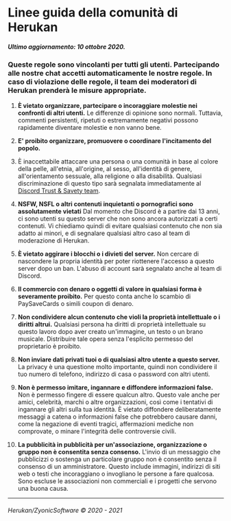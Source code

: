 # **Linee guida della comunità di Herukan**

##### **Ultimo aggiornamento: 10 ottobre 2020.**

### Queste regole sono vincolanti per tutti gli utenti. Partecipando alle nostre chat accetti automaticamente le nostre regole. In caso di violazione delle regole, il team dei moderatori di Herukan prenderà le misure appropriate.

1. **È vietato organizzare, partecipare o incoraggiare molestie nei confronti di altri utenti.**
Le differenze di opinione sono normali. Tuttavia, commenti persistenti, ripetuti o estremamente negativi possono rapidamente diventare molestie e non vanno bene.

2. **E' proibito organizzare, promuovere o coordinare l'incitamento del popolo.**
3. È inaccettabile attaccare una persona o una comunità in base al colore della pelle, all'etnia, all'origine, al sesso, all'identità di genere, all'orientamento sessuale, alla religione o alla disabilità. Qualsiasi discriminazione di questo tipo sarà segnalata immediatamente al [Discord Trust & Savety team](https://support.discord.com/hc/en-us/requests/new?ticket_form_id=360000029731).

3. **NSFW, NSFL o altri contenuti inquietanti o pornografici sono assolutamente vietati**
Dal momento che Discord è a partire dai 13 anni, ci sono utenti su questo server che non sono ancora autorizzati a certi contenuti. Vi chiediamo quindi di evitare qualsiasi contenuto che non sia adatto ai minori, e di segnalare qualsiasi altro caso al team di moderazione di Herukan.

4. **È vietato aggirare i blocchi o i divieti del server.**
Non cercare di nascondere la propria identità per poter riottenere l'accesso a questo server dopo un ban. L'abuso di account sarà segnalato anche al team di Discord.

5. **Il commercio con denaro o oggetti di valore in qualsiasi forma è severamente proibito.**
Per questo conta anche lo scambio di PaySaveCards o simili coupon di denaro.

6. **Non condividere alcun contenuto che violi la proprietà intellettuale o i diritti altrui.**
Qualsiasi persona ha diritti di proprietà intellettuale su questo lavoro dopo aver creato un'immagine, un testo o un brano musicale. Distribuire tale opera senza l'esplicito permesso del proprietario è proibito.

7. **Non inviare dati privati tuoi o di qualsiasi altro utente a questo server.**
La privacy è una questione molto importante, quindi non condividere il tuo numero di telefono, indirizzo di casa o password con altri utenti.

8. **Non è permesso imitare, ingannare e diffondere informazioni false.**
Non è permesso fingere di essere qualcun altro. Questo vale anche per amici, celebrità, marchi o altre organizzazioni, così come i tentativi di ingannare gli altri sulla tua identità. È vietato diffondere deliberatamente messaggi a catena o informazioni false che potrebbero causare danni, come la negazione di eventi tragici, affermazioni mediche non comprovate, o minare l'integrità delle controversie civili.

9. **La pubblicità in pubblicità per un'associazione, organizzazione o gruppo non è consentita senza consenso.**
L'invio di un messaggio che pubblicizzi o sostenga un particolare gruppo non è consentito senza il consenso di un amministratore. Questo include immagini, indirizzi di siti web o testi che incoraggiano o invogliano le persone a fare qualcosa. Sono escluse le associazioni non commerciali e i progetti che servono una buona causa.

---

###### Herukan/ZyonicSoftware © 2020 - 2021
